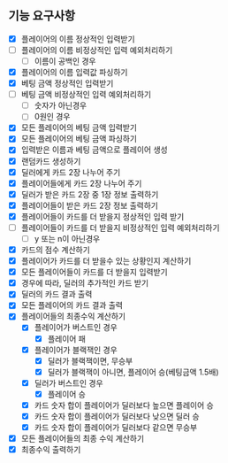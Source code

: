 ## 기능 요구사항

- [x] 플레이어의 이름 정상적인 입력받기
- [ ] 플레이어의 이름 비정상적인 입력 예외처리하기
    - [ ] 이름이 공백인 경우
- [x] 플레이어의 이름 입력값 파싱하기
- [x] 베팅 금액 정상적인 입력받기
- [ ] 베팅 금액 비정상적인 입력 예외처리하기
    - [ ] 숫자가 아닌경우
    - [ ] 0원인 경우
- [x] 모든 플레이어의 베팅 금액 입력받기
- [x] 모든 플레이어의 베팅 금액 파싱하기
- [x] 입력받은 이름과 베팅 금액으로 플레이어 생성
- [x] 랜덤카드 생성하기
- [x] 딜러에게 카드 2장 나누어 주기
- [x] 플레이어들에게 카드 2장 나누어 주기
- [x] 딜러가 받은 카드 2장 중 1장 정보 출력하기
- [x] 플레이어들이 받은 카드 2장 정보 출력하기
- [x] 플레이어들이 카드를 더 받을지 정상적인 입력 받기
- [ ] 플레이어들이 카드를 더 받을지 비정상적인 입력 예외처리하기
    - [ ] y 또는 n이 아닌경우
- [x] 카드의 점수 계산하기
- [x] 플레이어가 카드를 더 받을수 있는 상황인지 계산하기
- [x] 모든 플레이어들이 카드를 더 받을지 입력받기
- [x] 경우에 따라, 딜러의 추가적인 카드 받기
- [x] 딜러의 카드 결과 출력
- [x] 모든 플레이어의 카드 결과 출력
- [x] 플레이어들의 최종수익 계산하기
    - [x] 플레이어가 버스트인 경우
        - [x] 플레이어 패
    - [x] 플레이어가 블랙잭인 경우
        - [x] 딜러가 블랙잭이면, 무승부
        - [x] 딜러가 블랙잭이 아니면, 플레이어 승(베팅금액 1.5배)
    - [x] 딜러가 버스트인 경우
        - [x] 플레이어 승
    - [x] 카드 숫자 합이 플레이어가 딜러보다 높으면 플레이어 승
    - [x] 카드 숫자 합이 플레이어가 딜러보다 낮으면 딜러 승
    - [x] 카드 숫자 합이 플레이어가 딜러보다 같으면 무승부
- [x] 모든 플레이어들의 최종 수익 계산하기
- [x] 최종수익 출력하기